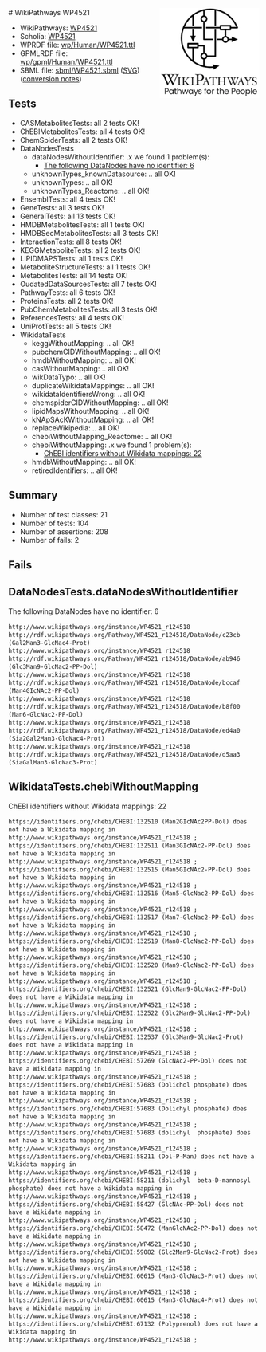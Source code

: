 <img style="float: right; width: 200px" src="../logo.png" />
# WikiPathways WP4521

* WikiPathways: [WP4521](https://identifiers.org/wikipathways:WP4521)
* Scholia: [WP4521](https://scholia.toolforge.org/wikipathways/WP4521)
* WPRDF file: [wp/Human/WP4521.ttl](../wp/Human/WP4521.ttl)
* GPMLRDF file: [wp/gpml/Human/WP4521.ttl](../wp/gpml/Human/WP4521.ttl)
* SBML file: [sbml/WP4521.sbml](../sbml/WP4521.sbml) ([SVG](../sbml/WP4521.svg)) ([conversion notes](../sbml/WP4521.txt))

## Tests
* CASMetabolitesTests: all 2 tests OK!
* ChEBIMetabolitesTests: all 4 tests OK!
* ChemSpiderTests: all 2 tests OK!
* DataNodesTests
    * dataNodesWithoutIdentifier: .x we found 1 problem(s):
        * [The following DataNodes have no identifier: 6](#d2d32fa5)
    * unknownTypes_knownDatasource: .. all OK!
    * unknownTypes: .. all OK!
    * unknownTypes_Reactome: .. all OK!
* EnsemblTests: all 4 tests OK!
* GeneTests: all 3 tests OK!
* GeneralTests: all 13 tests OK!
* HMDBMetabolitesTests: all 1 tests OK!
* HMDBSecMetabolitesTests: all 3 tests OK!
* InteractionTests: all 8 tests OK!
* KEGGMetaboliteTests: all 2 tests OK!
* LIPIDMAPSTests: all 1 tests OK!
* MetaboliteStructureTests: all 1 tests OK!
* MetabolitesTests: all 14 tests OK!
* OudatedDataSourcesTests: all 7 tests OK!
* PathwayTests: all 6 tests OK!
* ProteinsTests: all 2 tests OK!
* PubChemMetabolitesTests: all 3 tests OK!
* ReferencesTests: all 4 tests OK!
* UniProtTests: all 5 tests OK!
* WikidataTests
    * keggWithoutMapping: .. all OK!
    * pubchemCIDWithoutMapping: .. all OK!
    * hmdbWithoutMapping: .. all OK!
    * casWithoutMapping: .. all OK!
    * wikDataTypo: .. all OK!
    * duplicateWikidataMappings: .. all OK!
    * wikidataIdentifiersWrong: .. all OK!
    * chemspiderCIDWithoutMapping: .. all OK!
    * lipidMapsWithoutMapping: .. all OK!
    * kNApSAcKWithoutMapping: .. all OK!
    * replaceWikipedia: .. all OK!
    * chebiWithoutMapping_Reactome: .. all OK!
    * chebiWithoutMapping: .x we found 1 problem(s):
        * [ChEBI identifiers without Wikidata mappings: 22](#71d54524)
    * hmdbWithoutMapping: .. all OK!
    * retiredIdentifiers: .. all OK!


## Summary

* Number of test classes: 21
* Number of tests: 104
* Number of assertions: 208
* Number of fails: 2

## Fails

<a name="d2d32fa5" />

## DataNodesTests.dataNodesWithoutIdentifier

The following DataNodes have no identifier: 6
```
http://www.wikipathways.org/instance/WP4521_r124518 http://rdf.wikipathways.org/Pathway/WP4521_r124518/DataNode/c23cb (Gal2Man3-GlcNac4-Prot)
http://www.wikipathways.org/instance/WP4521_r124518 http://rdf.wikipathways.org/Pathway/WP4521_r124518/DataNode/ab946 (Glc3Man9-GlcNac2-PP-Dol)
http://www.wikipathways.org/instance/WP4521_r124518 http://rdf.wikipathways.org/Pathway/WP4521_r124518/DataNode/bccaf (Man4GIcNAc2-PP-Dol)
http://www.wikipathways.org/instance/WP4521_r124518 http://rdf.wikipathways.org/Pathway/WP4521_r124518/DataNode/b8f00 (Man6-GlcNac2-PP-Dol)
http://www.wikipathways.org/instance/WP4521_r124518 http://rdf.wikipathways.org/Pathway/WP4521_r124518/DataNode/ed4a0 (Sia2Gal2Man3-GlcNac4-Prot)
http://www.wikipathways.org/instance/WP4521_r124518 http://rdf.wikipathways.org/Pathway/WP4521_r124518/DataNode/d5aa3 (SiaGalMan3-GlcNac3-Prot)
```

<a name="71d54524" />

## WikidataTests.chebiWithoutMapping

ChEBI identifiers without Wikidata mappings: 22
```
https://identifiers.org/chebi/CHEBI:132510 (Man2GIcNAc2PP-Dol) does not have a Wikidata mapping in http://www.wikipathways.org/instance/WP4521_r124518 ; 
https://identifiers.org/chebi/CHEBI:132511 (Man3GIcNAc2-PP-Dol) does not have a Wikidata mapping in http://www.wikipathways.org/instance/WP4521_r124518 ; 
https://identifiers.org/chebi/CHEBI:132515 (Man5GIcNAc2-PP-Dol) does not have a Wikidata mapping in http://www.wikipathways.org/instance/WP4521_r124518 ; 
https://identifiers.org/chebi/CHEBI:132516 (Man5-GlcNac2-PP-Dol) does not have a Wikidata mapping in http://www.wikipathways.org/instance/WP4521_r124518 ; 
https://identifiers.org/chebi/CHEBI:132517 (Man7-GlcNac2-PP-Dol) does not have a Wikidata mapping in http://www.wikipathways.org/instance/WP4521_r124518 ; 
https://identifiers.org/chebi/CHEBI:132519 (Man8-GlcNac2-PP-Dol) does not have a Wikidata mapping in http://www.wikipathways.org/instance/WP4521_r124518 ; 
https://identifiers.org/chebi/CHEBI:132520 (Man9-GlcNac2-PP-Dol) does not have a Wikidata mapping in http://www.wikipathways.org/instance/WP4521_r124518 ; 
https://identifiers.org/chebi/CHEBI:132521 (GlcMan9-GlcNac2-PP-Dol) does not have a Wikidata mapping in http://www.wikipathways.org/instance/WP4521_r124518 ; 
https://identifiers.org/chebi/CHEBI:132522 (Glc2Man9-GlcNac2-PP-Dol) does not have a Wikidata mapping in http://www.wikipathways.org/instance/WP4521_r124518 ; 
https://identifiers.org/chebi/CHEBI:132537 (Glc3Man9-GlcNac2-Prot) does not have a Wikidata mapping in http://www.wikipathways.org/instance/WP4521_r124518 ; 
https://identifiers.org/chebi/CHEBI:57269 (GlcNAc2-PP-Dol) does not have a Wikidata mapping in http://www.wikipathways.org/instance/WP4521_r124518 ; 
https://identifiers.org/chebi/CHEBI:57683 (Dolichol phosphate) does not have a Wikidata mapping in http://www.wikipathways.org/instance/WP4521_r124518 ; 
https://identifiers.org/chebi/CHEBI:57683 (Dolichyl phosphate) does not have a Wikidata mapping in http://www.wikipathways.org/instance/WP4521_r124518 ; 
https://identifiers.org/chebi/CHEBI:57683 (dolichyl  phosphate) does not have a Wikidata mapping in http://www.wikipathways.org/instance/WP4521_r124518 ; 
https://identifiers.org/chebi/CHEBI:58211 (Dol-P-Man) does not have a Wikidata mapping in http://www.wikipathways.org/instance/WP4521_r124518 ; 
https://identifiers.org/chebi/CHEBI:58211 (dolichyl  beta-D-mannosyl  phosphate) does not have a Wikidata mapping in http://www.wikipathways.org/instance/WP4521_r124518 ; 
https://identifiers.org/chebi/CHEBI:58427 (GlcNAc-PP-Dol) does not have a Wikidata mapping in http://www.wikipathways.org/instance/WP4521_r124518 ; 
https://identifiers.org/chebi/CHEBI:58472 (ManGlcNAc2-PP-Dol) does not have a Wikidata mapping in http://www.wikipathways.org/instance/WP4521_r124518 ; 
https://identifiers.org/chebi/CHEBI:59082 (Glc2Man9-GlcNac2-Prot) does not have a Wikidata mapping in http://www.wikipathways.org/instance/WP4521_r124518 ; 
https://identifiers.org/chebi/CHEBI:60615 (Man3-GlcNac3-Prot) does not have a Wikidata mapping in http://www.wikipathways.org/instance/WP4521_r124518 ; 
https://identifiers.org/chebi/CHEBI:60615 (Man3-GlcNac4-Prot) does not have a Wikidata mapping in http://www.wikipathways.org/instance/WP4521_r124518 ; 
https://identifiers.org/chebi/CHEBI:67132 (Polyprenol) does not have a Wikidata mapping in http://www.wikipathways.org/instance/WP4521_r124518 ; 
```

